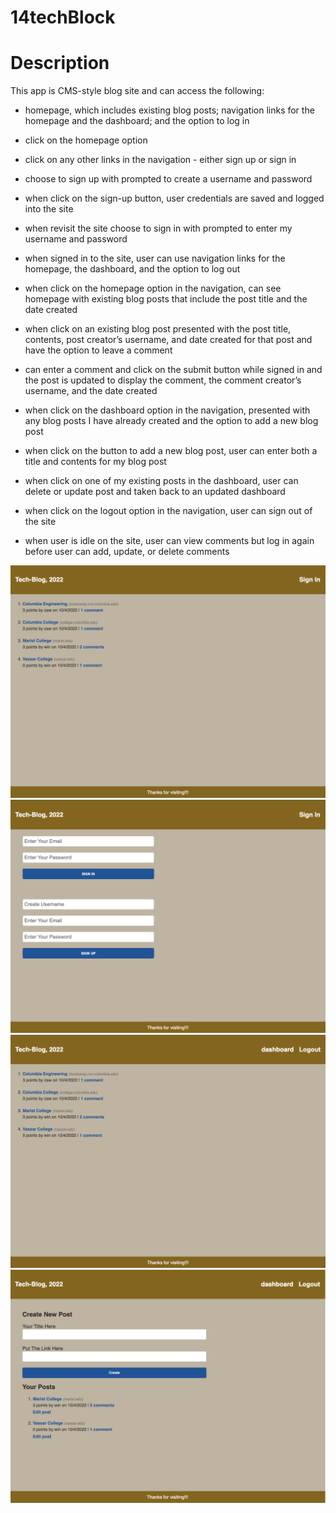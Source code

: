 # 14techBlock

# Description

This app is CMS-style blog site and can access the following:

- homepage, which includes existing blog posts; navigation links for the homepage and the dashboard; and the option to log in

- click on the homepage option

- click on any other links in the navigation - either sign up or sign in

- choose to sign up with prompted to create a username and password

- when click on the sign-up button, user credentials are saved and logged into the site

- when revisit the site choose to sign in with prompted to enter my username and password

- when signed in to the site, user can use navigation links for the homepage, the dashboard, and the option to log out

- when click on the homepage option in the navigation, can see homepage with existing blog posts that include the post title and the date created

- when click on an existing blog post presented with the post title, contents, post creator’s username, and date created for that post and have the option to leave a comment

- can enter a comment and click on the submit button while signed in and the post is updated to display the comment, the comment creator’s username, and the date created

- when click on the dashboard option in the navigation, presented with any blog posts I have already created and the option to add a new blog post

- when click on the button to add a new blog post, user can enter both a title and contents for my blog post

- when click on one of my existing posts in the dashboard, user can delete or update post and taken back to an updated dashboard

- when click on the logout option in the navigation, user can sign out of the site

- when user is idle on the site, user can view comments but log in again before user can add, update, or delete comments

![Sample3](./public/images/tech_blog3.png)
![Sample4](./public/images/tech_blog4.png)
![Sample1](./public/images/tech_blog1.png)
![Sample2](./public/images/tech_blog2.png)
